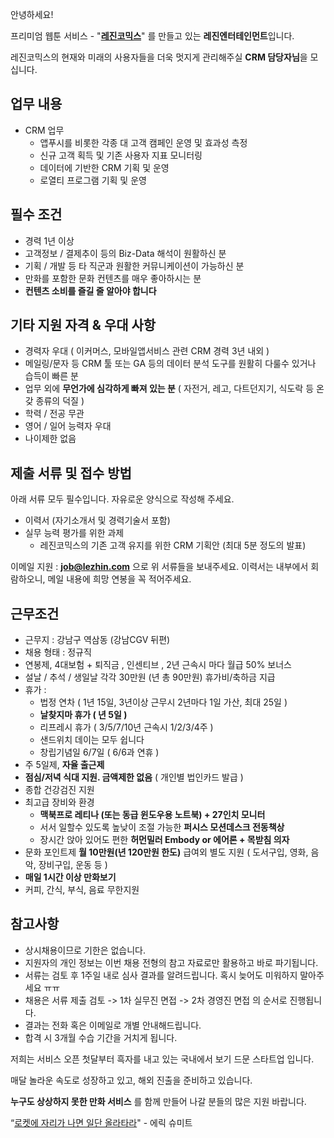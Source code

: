 안녕하세요!

프리미엄 웹툰 서비스 - "**[레진코믹스](http://www.lezhin.com)**" 를 만들고 있는 **레진엔터테인먼트**입니다.

레진코믹스의 현재와 미래의 사용자들을 더욱 멋지게 관리해주실 **CRM 담당자님**을 모십니다.

## 업무 내용
- CRM 업무 
    - 앱푸시를 비롯한 각종 대 고객 캠페인 운영 및 효과성 측정
    - 신규 고객 획득 및 기존 사용자 지표 모니터링
    - 데이터에 기반한 CRM 기획 및 운영 
    - 로열티 프로그램 기획 및 운영
   
## 필수 조건
- 경력 1년 이상
- 고객정보 / 결제추이 등의 Biz-Data 해석이 원활하신 분
- 기획 / 개발 등 타 직군과 원활한 커뮤니케이션이 가능하신 분 
- 만화를 포함한 문화 컨텐츠를 매우 좋아하시는 분
- **컨텐츠 소비를 즐길 줄 알아야 합니다**

## 기타 지원 자격 & 우대 사항
- 경력자 우대 ( 이커머스, 모바일앱서비스 관련 CRM 경력 3년 내외 )
- 메일링/문자 등 CRM 툴 또는 GA 등의 데이터 분석 도구를 원활히 다룰수 있거나 습득이 빠른 분
- 업무 외에 **무언가에 심각하게 빠져 있는 분** ( 자전거, 레고, 다트던지기, 식도락 등 온갖 종류의 덕질 )
- 학력 / 전공 무관
- 영어 / 일어 능력자 우대
- 나이제한 없음

## 제출 서류 및 접수 방법

아래 서류 모두 필수입니다. 자유로운 양식으로 작성해 주세요.

- 이력서 (자기소개서 및 경력기술서 포함) 
- 실무 능력 평가를 위한 과제 
    - 레진코믹스의 기존 고객 유지를 위한 CRM 기획안 (최대 5분 정도의 발표) 
    
이메일 지원 : **job@lezhin.com** 으로 위 서류들을 보내주세요. 이력서는 내부에서 회람하오니, 메일 내용에 희망 연봉을 꼭 적어주세요. 

## 근무조건

- 근무지 : 강남구 역삼동 (강남CGV 뒤편)
- 채용 형태 : 정규직
- 연봉제, 4대보험 + 퇴직금 , 인센티브 , 2년 근속시 마다 월급 50% 보너스
- 설날 / 추석 / 생일날 각각 30만원 (년 총 90만원) 휴가비/축하금 지급
- 휴가 : 
  - 법정 연차 ( 1년 15일, 3년이상 근무시 2년마다 1일 가산, 최대 25일 )
  - **날찾지마 휴가 ( 년 5일 )**
  - 리프레시 휴가 ( 3/5/7/10년 근속시 1/2/3/4주 )
  - 샌드위치 데이는 모두 쉽니다
  - 창립기념일 6/7일 ( 6/6과 연휴 )
- 주 5일제, **자율 출근제**
- **점심/저녁 식대 지원. 금액제한 없음** ( 개인별 법인카드 발급 )
- 종합 건강검진 지원
- 최고급 장비와 환경
  - **맥북프로 레티나 (또는 동급 윈도우용 노트북) + 27인치 모니터** 
  - 서서 일할수 있도록 높낮이 조절 가능한 **퍼시스 모션데스크 전동책상** 
  - 장시간 앉아 있어도 편한 **허먼밀러 Embody or 에어론 + 목받침 의자**
- 문화 포인트제 **월 10만원(년 120만원 한도)** 급여외 별도 지원 ( 도서구입, 영화, 음악, 장비구입, 운동 등 )
- **매일 1시간 이상 만화보기**
- 커피, 간식, 부식, 음료 무한지원

## 참고사항

- 상시채용이므로 기한은 없습니다.
- 지원자의 개인 정보는 이번 채용 전형의 참고 자료로만 활용하고 바로 파기됩니다.
- 서류는 검토 후 1주일 내로 심사 결과를 알려드립니다. 혹시 늦어도 미워하지 말아주세요 ㅠㅠ
- 채용은 서류 제출 검토 -> 1차 실무진 면접 -> 2차 경영진 면접 의 순서로 진행됩니다.
- 결과는 전화 혹은 이메일로 개별 안내해드립니다.
- 합격 시 3개월 수습 기간을 거치게 됩니다.

저희는 서비스 오픈 첫달부터 흑자를 내고 있는 국내에서 보기 드문 스타트업 입니다.

매달 놀라운 속도로 성장하고 있고, 해외 진출을 준비하고 있습니다.

**누구도 상상하지 못한 만화 서비스** 를 함께 만들어 나갈 분들의 많은 지원 바랍니다.

“[로켓에 자리가 나면 일단 올라타라](http://estima.wordpress.com/2012/05/28/sheryl/)" - 에릭 슈미트
